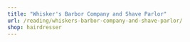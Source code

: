 ```yaml
---
title: "Whisker's Barbor Company and Shave Parlor"
url: /reading/whiskers-barbor-company-and-shave-parlor/
shop: hairdresser
---
```

